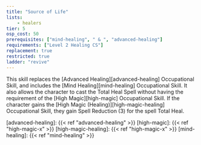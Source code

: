 ```yaml
---
title: "Source of Life"
lists:
    - healers
tier: 5
osp_cost: 50
prerequisites: ["mind-healing", " & ", "advanced-healing"]
requirements: ["Level 2 Healing CS"]
replacement: true
restricted: true
ladder: "revive"
---
```

This skill replaces the [Advanced Healing][advanced-healing] Occupational Skill, and includes the [Mind Healing][mind-healing] Occupational Skill. It also allows the character to cast the Total Heal Spell without having the requirement of the [High Magic][high-magic] Occupational Skill. If the character gains the [High Magic (Healing)][high-magic-healing] Occupational Skill, they gain Spell Reduction (3) for the spell Total Heal.

[advanced-healing]: {{< ref "advanced-healing" >}}
[high-magic]: {{< ref "high-magic-x" >}}
[high-magic-healing]: {{< ref "high-magic-x" >}}
[mind-healing]: {{< ref "mind-healing" >}}